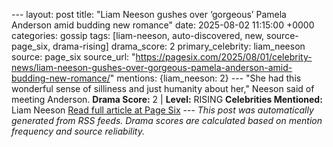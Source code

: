--- layout: post title: "Liam Neeson gushes over ‘gorgeous’ Pamela Anderson amid budding new romance" date: 2025-08-02 11:15:00 +0000 categories: gossip tags: [liam-neeson, auto-discovered, new, source-page_six, drama-rising] drama_score: 2 primary_celebrity: liam_neeson source: page_six source_url: "https://pagesix.com/2025/08/01/celebrity-news/liam-neeson-gushes-over-gorgeous-pamela-anderson-amid-budding-new-romance/" mentions: {liam_neeson: 2} --- "She had this wonderful sense of silliness and just humanity about her," Neeson said of meeting Anderson. **Drama Score:** 2 | **Level:** RISING **Celebrities Mentioned:** Liam Neeson [Read full article at Page Six](https://pagesix.com/2025/08/01/celebrity-news/liam-neeson-gushes-over-gorgeous-pamela-anderson-amid-budding-new-romance/) --- *This post was automatically generated from RSS feeds. Drama scores are calculated based on mention frequency and source reliability.*